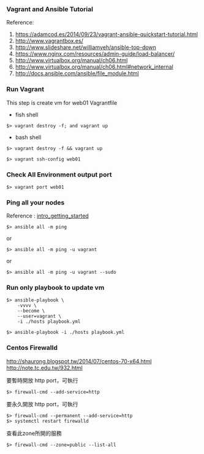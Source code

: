 ### Vagrant and Ansible Tutorial

Reference:   
1. https://adamcod.es/2014/09/23/vagrant-ansible-quickstart-tutorial.html  
2. http://www.vagrantbox.es/  
3. http://www.slideshare.net/williamyeh/ansible-top-down
4. https://www.nginx.com/resources/admin-guide/load-balancer/
5. http://www.virtualbox.org/manual/ch06.html
6. http://www.virtualbox.org/manual/ch06.html#network_internal
7. http://docs.ansible.com/ansible/file_module.html


### Run Vagrant
This step is create vm for web01 Vagrantfile
* fish shell
```
$> vagrant destroy -f; and vagrant up
```
* bash shell
```
$> vagrant destroy -f && vagrant up
```

```
$> vagrant ssh-config web01
```

### Check All Environment output port
```
$> vagrant port web01
```

### Ping all your nodes
 Reference : [intro_getting_started][1]
```
$> ansible all -m ping
```
or
```
$> ansible all -m ping -u vagrant
```
or
```
$> ansible all -m ping -u vagrant --sudo
```

### Run only playbook to update vm
```
$> ansible-playbook \
    -vvvv \
    --become \
    --user=vagrant \
    -i ./hosts playbook.yml
```

```
$> ansible-playbook -i ./hosts playbook.yml
```
### Centos Firewalld
http://shaurong.blogspot.tw/2014/07/centos-70-x64.html
http://note.tc.edu.tw/932.html

要暫時開放 http port，可執行
```
$> firewall-cmd --add-service=http
```

要永久開放 http port，可執行
```
$> firewall-cmd --permanent --add-service=http
$> systemctl restart firewalld
```

查看此zone所開的服務
```
$> firewall-cmd --zone=public --list-all
```


[1]: http://docs.ansible.com/ansible/intro_getting_started.html

